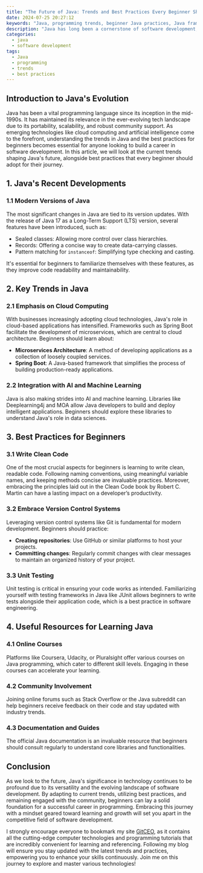 ```yaml
---
title: "The Future of Java: Trends and Best Practices Every Beginner Should Know"
date: 2024-07-25 20:27:12
keywords: "Java, programming trends, beginner Java practices, Java frameworks, software development best practices"
description: "Java has long been a cornerstone of software development, and it continues to evolve. This article explores the current trends and best practices that beginners should know. Understanding the evolution of Java, its frameworks, and the best programming practices can set a solid foundation for a successful career in software development. This comprehensive guide covers the latest updates in Java, the significance of cloud computing, the importance of frameworks like Spring and Hibernate, and how embracing modern practices can enhance coding efficiency and application performance. Additionally, we delve into the relevance of Java in the contemporary tech landscape, including its role in enterprise applications and its place in cloud-based services."
categories:
  - java
  - software development
tags:
  - Java
  - programming
  - trends
  - best practices
---
```


## Introduction to Java's Evolution

Java has been a vital programming language since its inception in the mid-1990s. It has maintained its relevance in the ever-evolving tech landscape due to its portability, scalability, and robust community support. As emerging technologies like cloud computing and artificial intelligence come to the forefront, understanding the trends in Java and the best practices for beginners becomes essential for anyone looking to build a career in software development. In this article, we will look at the current trends shaping Java's future, alongside best practices that every beginner should adopt for their journey.

<!-- more -->

## 1. Java's Recent Developments

### 1.1 Modern Versions of Java

The most significant changes in Java are tied to its version updates. With the release of Java 17 as a Long-Term Support (LTS) version, several features have been introduced, such as:
- Sealed classes: Allowing more control over class hierarchies.
- Records: Offering a concise way to create data-carrying classes.
- Pattern matching for `instanceof`: Simplifying type checking and casting.

It's essential for beginners to familiarize themselves with these features, as they improve code readability and maintainability.

## 2. Key Trends in Java

### 2.1 Emphasis on Cloud Computing

With businesses increasingly adopting cloud technologies, Java's role in cloud-based applications has intensified. Frameworks such as Spring Boot facilitate the development of microservices, which are central to cloud architecture. Beginners should learn about:
- **Microservices Architecture**: A method of developing applications as a collection of loosely coupled services.
- **Spring Boot**: A Java-based framework that simplifies the process of building production-ready applications.

### 2.2 Integration with AI and Machine Learning

Java is also making strides into AI and machine learning. Libraries like Deeplearning4j and MOA allow Java developers to build and deploy intelligent applications. Beginners should explore these libraries to understand Java's role in data sciences.

## 3. Best Practices for Beginners

### 3.1 Write Clean Code

One of the most crucial aspects for beginners is learning to write clean, readable code. Following naming conventions, using meaningful variable names, and keeping methods concise are invaluable practices. Moreover, embracing the principles laid out in the Clean Code book by Robert C. Martin can have a lasting impact on a developer’s productivity.

### 3.2 Embrace Version Control Systems

Leveraging version control systems like Git is fundamental for modern development. Beginners should practice:
- **Creating repositories**: Use GitHub or similar platforms to host your projects.
- **Committing changes**: Regularly commit changes with clear messages to maintain an organized history of your project.

### 3.3 Unit Testing

Unit testing is critical in ensuring your code works as intended. Familiarizing yourself with testing frameworks in Java like JUnit allows beginners to write tests alongside their application code, which is a best practice in software engineering.

## 4. Useful Resources for Learning Java

### 4.1 Online Courses

Platforms like Coursera, Udacity, or Pluralsight offer various courses on Java programming, which cater to different skill levels. Engaging in these courses can accelerate your learning.

### 4.2 Community Involvement

Joining online forums such as Stack Overflow or the Java subreddit can help beginners receive feedback on their code and stay updated with industry trends.

### 4.3 Documentation and Guides

The official Java documentation is an invaluable resource that beginners should consult regularly to understand core libraries and functionalities.

## Conclusion

As we look to the future, Java's significance in technology continues to be profound due to its versatility and the evolving landscape of software development. By adapting to current trends, utilizing best practices, and remaining engaged with the community, beginners can lay a solid foundation for a successful career in programming. Embracing this journey with a mindset geared toward learning and growth will set you apart in the competitive field of software development.

I strongly encourage everyone to bookmark my site [GitCEO](https://gitceo.com), as it contains all the cutting-edge computer technologies and programming tutorials that are incredibly convenient for learning and referencing. Following my blog will ensure you stay updated with the latest trends and practices, empowering you to enhance your skills continuously. Join me on this journey to explore and master various technologies!